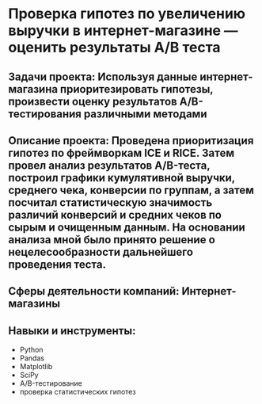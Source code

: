 # Проверка гипотез по увеличению выручки в интернет-магазине — оценить результаты A/B теста

## Задачи проекта: Используя данные интернет-магазина приоритезировать гипотезы, произвести оценку результатов A/B-тестирования различными методами

## Описание проекта: Проведена приоритизация гипотез по фреймворкам ICE и RICE. Затем провел анализ результатов A/B-теста, построил графики кумулятивной выручки, среднего чека, конверсии по группам, а затем посчитал статистическую значимость различий конверсий и средних чеков по сырым и очищенным данным. На основании анализа мной было принято решение о нецелесообразности дальнейшего проведения теста.

## Сферы деятельности компаний: Интернет-магазины

## Навыки и инструменты: 
- Python
- Pandas
- Matplotlib
- SciPy
- A/B-тестирование
- проверка статистических гипотез
